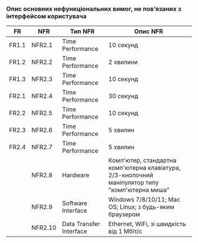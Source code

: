 ### Опис основних нефункціональних вимог, не пов’язаних з інтерфейсом користувача

| FR    | NFR   | Тип NFR                  | Опис NFR                                                                          |
|-------|-------|-------------------------|-----------------------------------------------------------------------------------|
| FR1.1 | NFR2.1| Time Performance         | 10 секунд                                                                         |
| FR1.2 | NFR2.2| Time Performance         | 2 хвилини                                                                        |
| FR1.3 | NFR2.3| Time Performance         | 10 секунд                                                                         |
| FR2.1 | NFR2.4| Time Performance         | 30 секунд                                                                         |
| FR2.2 | NFR2.5| Time Performance         | 10 секунд                                                                         |
| FR2.3 | NFR2.6| Time Performance         | 5 хвилин                                                                         |
| FR2.4 | NFR2.7| Time Performance         | 5 хвилин                                                                         |
|  | NFR2.8| Hardware                    | Комп'ютер, стандартна комп'ютерна клавіатура, 2/3-кнопочний маніпулятор типу "комп'ютерна миша"        |
|  | NFR2.9| Software Interface          | Windows 7/8/10/11; Mac OS; Linux; з будь-яким браузером               |
|  | NFR2.10| Data Transfer Interface     | Ethernet, WiFi, зі швидкість від 1 Мбіт/с                                                |
